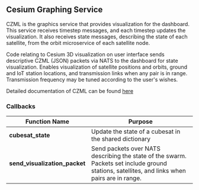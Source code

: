 ## Cesium Graphing Service
CZML is the graphics service that provides visualization for the dashboard. This service receives timestep messages, and each timestep updates the visualization. It also receives state messages, describing the state of each satellite, from the orbit microservice of each satellite node.

Code relating to Cesium 3D visualization on user interface sends descriptive CZML (JSON) packets via NATS to the dashboard for state visualization. Enables visualization of satellite positions and orbits, ground and IoT station locations, and transmission links when any pair is in range. Transmission frequency may be tuned according to the user's wishes.

Detailed documentation of CZML can be found [here](https://github.com/AnalyticalGraphicsInc/czml-writer/wiki/CZML-Guide)

### Callbacks

| **Function Name**             | Purpose                                                                                                                                        |
|-------------------------------|------------------------------------------------------------------------------------------------------------------------------------------------|
| **cubesat_state**             | Update the state of a cubesat in the shared dictionary                                                                                         |
| **send_visualization_packet** | Send packets over NATS describing the state of the swarm. Packets set include ground stations, satellites, and links when pairs  are in range. |
